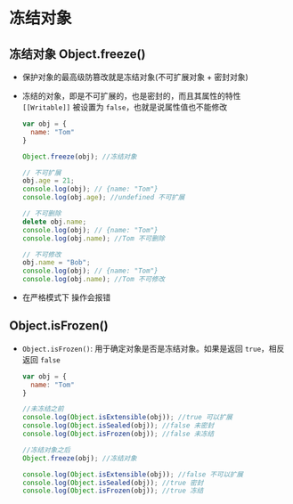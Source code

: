 # 冻结对象

## 冻结对象 Object.freeze()

  - 保护对象的最高级防篡改就是冻结对象(不可扩展对象 + 密封对象)

  - 冻结的对象，即是不可扩展的，也是密封的，而且其属性的特性 `[[Writable]]` 被设置为 `false`，也就是说属性值也不能修改

    ```javascript
    var obj = {
      name: "Tom"
    }

    Object.freeze(obj); //冻结对象

    // 不可扩展
    obj.age = 21;
    console.log(obj); // {name: "Tom"}
    console.log(obj.age); //undefined 不可扩展

    // 不可删除
    delete obj.name;
    console.log(obj); // {name: "Tom"}
    console.log(obj.name); //Tom 不可删除

    // 不可修改
    obj.name = "Bob";
    console.log(obj); // {name: "Tom"}
    console.log(obj.name); //Tom 不可修改
    ```

  - 在严格模式下 操作会报错

## Object.isFrozen()

  - `Object.isFrozen()`: 用于确定对象是否是冻结对象。如果是返回 `true`，相反返回 `false`

    ```javascript
    var obj = {
      name: "Tom"
    }

    //未冻结之前
    console.log(Object.isExtensible(obj)); //true 可以扩展
    console.log(Object.isSealed(obj)); //false 未密封
    console.log(Object.isFrozen(obj)); //false 未冻结

    //冻结对象之后
    Object.freeze(obj); //冻结对象

    console.log(Object.isExtensible(obj)); //false 不可以扩展
    console.log(Object.isSealed(obj)); //true 密封
    console.log(Object.isFrozen(obj)); //true 冻结
    ```
